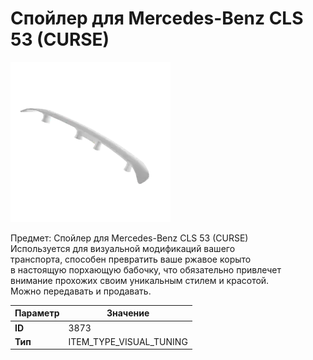 # Спойлер для Mercedes-Benz CLS 53 (CURSE)

![Item Image](../img/3873.webp?raw=true)

Предмет: Спойлер для Mercedes-Benz CLS 53 (CURSE)<br>Используется для визуальной модификаций вашего<br>транспорта, способен превратить ваше ржавое корыто<br>в настоящую порхающую бабочку, что обязательно привлечет<br>внимание прохожих своим уникальным стилем и красотой.<br>Можно передавать и продавать.


| Параметр | Значение |
|----------|----------|
| **ID** | 3873 |
| **Тип** | ITEM_TYPE_VISUAL_TUNING |

